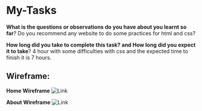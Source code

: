 # My-Tasks

**What is the questions or observations do you have about you learnt so far**?
Do you recommend any website to do some practices for html and css?

**How long did you take to complete this task? and How long did you expect it to take**?
4 hour with some difficulties with css and the expected time to finish it is 7 hours.

## Wireframe:

**Home Wireframe**
![Link]()

**About Wireframe**
![Link]()


